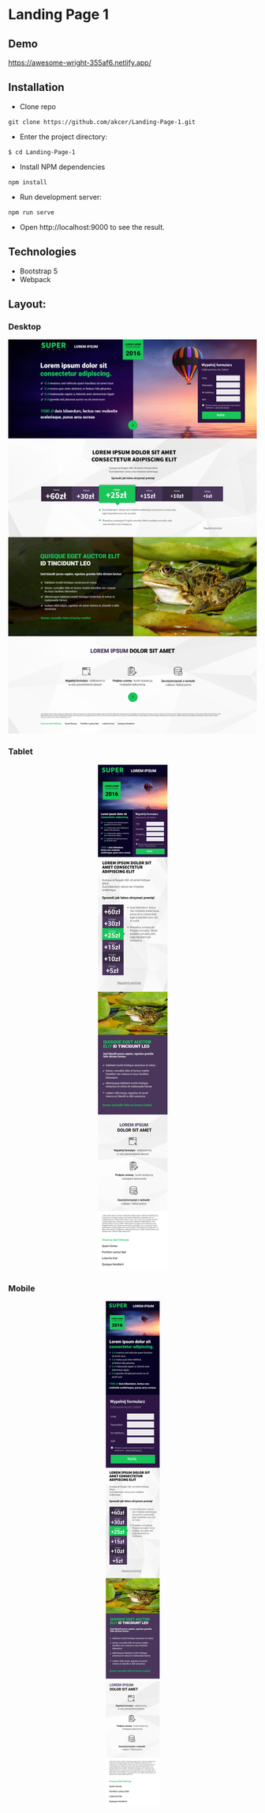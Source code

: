

# Landing Page 1
## Demo

https://awesome-wright-355af6.netlify.app/

## Installation

- Clone repo

```
git clone https://github.com/akcer/Landing-Page-1.git
```
- Enter the project directory:

```
$ cd Landing-Page-1
```
- Install NPM dependencies

```
npm install
```

- Run development server:

```
npm run serve
```

- Open http://localhost:9000 to see the result.

## Technologies

- Bootstrap 5
- Webpack

## Layout:

### Desktop

<div align="center">
  <img src="https://github.com/akcer/Landing-Page-1/blob/main/layout/desktop.jpg?raw=true" >
</div>

### Tablet

<div align="center">
  <img src="https://github.com/akcer/Landing-Page-1/blob/main/layout/tablet.jpg?raw=true" >
</div>

### Mobile

<div align="center">
  <img src="https://github.com/akcer/Landing-Page-1/blob/main/layout/mobile.jpg?raw=true" >
</div>


